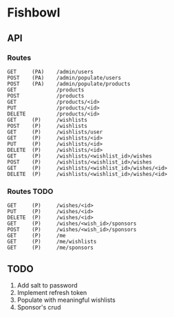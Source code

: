 # Fishbowl

## API

### Routes
```
GET     (PA)    /admin/users
POST    (PA)    /admin/populate/users
POST    (PA)    /admin/populate/products
GET             /products
POST            /products
GET             /products/<id>
PUT             /products/<id>
DELETE          /products/<id>
GET     (P)     /wishlists
POST    (P)     /wishlists
GET     (P)     /wishlists/user
GET     (P)     /wishlists/<id>
PUT     (P)     /wishlists/<id>
DELETE  (P)     /wishlists/<id>
GET     (P)     /wishlists/<wishlist_id>/wishes
POST    (P)     /wishlists/<wishlist_id>/wishes
GET     (P)     /wishlists/<wishlist_id>/wishes/<id>
DELETE  (P)     /wishlists/<wishlist_id>/wishes/<id>

```

### Routes TODO
```
GET     (P)     /wishes/<id>
PUT     (P)     /wishes/<id>
DELETE  (P)     /wishes/<id>
GET     (P)     /wishes/<wish_id>/sponsors
POST    (P)     /wishes/<wish_id>/sponsors
GET     (P)     /me
GET     (P)     /me/wishlists
GET     (P)     /me/sponsors
```

## TODO
1. Add salt to password
1. Implement refresh token
1. Populate with meaningful wishlists
1. Sponsor's crud